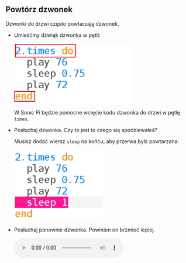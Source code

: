 ## Powtórz dzwonek

Dzwonki do drzwi często powtarzają dzwonek.

+ Umieśćmy dźwięk dzwonka w pętli:
    
    ![zrzut ekranu](images/tune-times.png)
    
    W Sonic Pi będzie pomocne wcięcie kodu dzwonka do drzwi w pętlę `times`.

+ Posłuchaj dzwonka. Czy to jest to czego się spodziewałeś?
    
    Musisz dodać wiersz `sleep` na końcu, aby przerwa była powtarzana:
    
    ![zrzut ekranu](images/tune-sleep2.png)

+ Posłuchaj ponownie dzwonka. Powinien on brzmieć lepiej.
    
    <div id="audio-preview" class="pdf-hidden">
      <audio controls preload> <source src="resources/doorbell-2.mp3" type="audio/mpeg"> Twoja przeglądarka nie obsługuje elementów <code>audio</code>. </audio>
    </div>